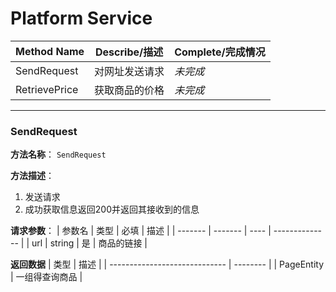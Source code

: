 # Platform Service
| Method Name   | Describe/描述  | Complete/完成情况 |
| ------------- | -------------- | ----------------- |
| SendRequest   | 对网址发送请求 | *未完成*          |
| RetrievePrice | 获取商品的价格 | *未完成*          |

---

### SendRequest
**方法名称**： `SendRequest`

**方法描述**：
1. 发送请求
2. 成功获取信息返回200并返回其接收到的信息   

**请求参数**： 
| 参数名  | 类型    | 必填 | 描述           |
| ------- | ------- | ---- | -------------- |
| url     | string  | 是   | 商品的链接    |

**返回数据**
| 类型                          | 描述     |
| ----------------------------- | -------- |
| PageEntity<ElasticProductDTO > | 一组得查询商品 |